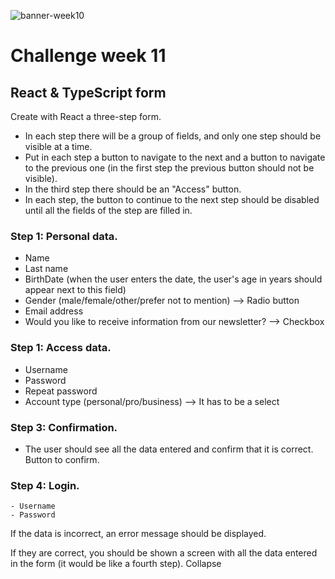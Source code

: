 ![banner-week10](https://vegibit.com/wp-content/uploads/2019/03/A-Simple-Reactjs-Form-Example.png)

# Challenge week 11

## React & TypeScript form

Create with React a three-step form.

-   In each step there will be a group of fields, and only one step should be visible at a time.
-   Put in each step a button to navigate to the next and a button to navigate to the previous one (in the first step the previous button should not be visible).
-   In the third step there should be an "Access" button.
-   In each step, the button to continue to the next step should be disabled until all the fields of the step are filled in.

### Step 1: Personal data.

-   Name
-   Last name
-   BirthDate (when the user enters the date, the user's age in years should appear next to this field)
-   Gender (male/female/other/prefer not to mention) --> Radio button
-   Email address
-   Would you like to receive information from our newsletter? --> Checkbox

### Step 1: Access data.

-   Username
-   Password
-   Repeat password
-   Account type (personal/pro/business) --> It has to be a select

### Step 3: Confirmation.

-   The user should see all the data entered and confirm that it is correct. Button to confirm.

### Step 4: Login.

    - Username
    - Password

If the data is incorrect, an error message should be displayed.

If they are correct, you should be shown a screen with all the data entered in the form (it would be like a fourth step).
Collapse
